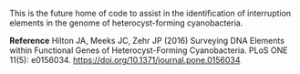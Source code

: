 This is the future home of code to assist in the identification of interruption elements in the genome of heterocyst-forming cyanobacteria.

**Reference**
Hilton JA, Meeks JC, Zehr JP (2016) Surveying DNA Elements within Functional Genes of Heterocyst-Forming Cyanobacteria. PLoS ONE 11(5): e0156034. https://doi.org/10.1371/journal.pone.0156034